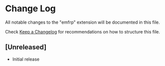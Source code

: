 # Change Log

All notable changes to the "emfrp" extension will be documented in this file.

Check [Keep a Changelog](http://keepachangelog.com/) for recommendations on how to structure this file.

## [Unreleased]

- Initial release
